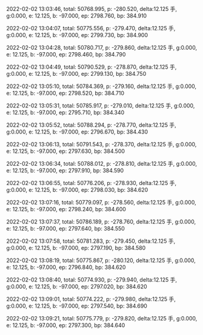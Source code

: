2022-02-02 13:03:46, total: 50768.995, p: -280.520, delta:12.125 手, g:0.000, e: 12.125, b: -97.000, ep: 2798.760, bp: 384.910

2022-02-02 13:04:07, total: 50775.556, p: -279.470, delta:12.125 手, g:0.000, e: 12.125, b: -97.000, ep: 2799.730, bp: 384.900

2022-02-02 13:04:28, total: 50780.717, p: -279.860, delta:12.125 手, g:0.000, e: 12.125, b: -97.000, ep: 2798.460, bp: 384.790

2022-02-02 13:04:49, total: 50790.529, p: -278.870, delta:12.125 手, g:0.000, e: 12.125, b: -97.000, ep: 2799.130, bp: 384.750

2022-02-02 13:05:10, total: 50784.369, p: -279.160, delta:12.125 手, g:0.000, e: 12.125, b: -97.000, ep: 2798.520, bp: 384.710

2022-02-02 13:05:31, total: 50785.917, p: -279.010, delta:12.125 手, g:0.000, e: 12.125, b: -97.000, ep: 2795.710, bp: 384.340

2022-02-02 13:05:52, total: 50788.294, p: -278.770, delta:12.125 手, g:0.000, e: 12.125, b: -97.000, ep: 2796.670, bp: 384.430

2022-02-02 13:06:13, total: 50791.543, p: -278.370, delta:12.125 手, g:0.000, e: 12.125, b: -97.000, ep: 2797.630, bp: 384.500

2022-02-02 13:06:34, total: 50788.012, p: -278.810, delta:12.125 手, g:0.000, e: 12.125, b: -97.000, ep: 2797.910, bp: 384.590

2022-02-02 13:06:55, total: 50776.206, p: -278.930, delta:12.125 手, g:0.000, e: 12.125, b: -97.000, ep: 2798.030, bp: 384.620

2022-02-02 13:07:16, total: 50779.097, p: -278.560, delta:12.125 手, g:0.000, e: 12.125, b: -97.000, ep: 2798.240, bp: 384.600

2022-02-02 13:07:37, total: 50786.189, p: -278.760, delta:12.125 手, g:0.000, e: 12.125, b: -97.000, ep: 2797.640, bp: 384.550

2022-02-02 13:07:58, total: 50781.283, p: -279.450, delta:12.125 手, g:0.000, e: 12.125, b: -97.000, ep: 2797.190, bp: 384.580

2022-02-02 13:08:19, total: 50775.867, p: -280.120, delta:12.125 手, g:0.000, e: 12.125, b: -97.000, ep: 2796.840, bp: 384.620

2022-02-02 13:08:40, total: 50774.930, p: -279.940, delta:12.125 手, g:0.000, e: 12.125, b: -97.000, ep: 2797.020, bp: 384.620

2022-02-02 13:09:01, total: 50774.222, p: -279.980, delta:12.125 手, g:0.000, e: 12.125, b: -97.000, ep: 2797.540, bp: 384.690

2022-02-02 13:09:21, total: 50775.779, p: -279.820, delta:12.125 手, g:0.000, e: 12.125, b: -97.000, ep: 2797.300, bp: 384.640